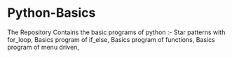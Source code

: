 # Python-Basics
The Repository Contains the basic programs of python :-
Star patterns with for_loop, 
Basics program of if_else, 
Basics program of functions, 
Basics program of menu driven, 
